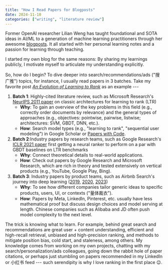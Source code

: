 ```yaml
---
title: "How I Read Papers for Blogposts"
date: 2024-11-10
categories: ["writing", "literature review"]
---
```


Former OpenAI researcher Lilian Weng has taught foundational and SOTA ideas in AI/ML to a generation of machine learning practitioners through her awesome [blogposts](https://lilianweng.github.io/faq/). It all started with her personal learning notes and a passion for learning through teaching.

I started my own blog for the same reasons: By sharing my learnings publicly, I motivate myself to articulate my understanding explicitly. 

So, how do I begin? To dive deeper into search/recommendations/ads ("搜广推") topics, for instance, I usually read papers in 3 batches. Take my favorite post [*An Evolution of Learning to Rank*](https://www.yuan-meng.com/posts/ltr/) as an example --- 

1. **Batch 1**: Highly-cited literature review, such as Microsoft Research's [ NeurIPS 2011 paper](https://www.semanticscholar.org/paper/A-Short-Introduction-to-Learning-to-Rank-Li/d74a1419d75e8743eb7e3da2bb425340c7753342) on classic architectures for learning to rank (LTR)
   - **Why**: To gain an overview of the key problems in this field (e.g., correctly order documents by relevance) and the general types of approaches (e.g., objectives: pointwise, pairwise, listwise; architectures: SVM, GBDT, DNN, etc.).
   - **How**: Search model types (e.g., "learning to rank", "sequential user modeling") in Google Scholar or [Papers with Code](https://paperswithcode.com/).
2. **Batch 2**:Industry papers by research teams, such as Google Research's [ICLR 2021 paper](https://research.google/pubs/are-neural-rankers-still-outperformed-by-gradient-boosted-decision-trees/) first getting a neural ranker to perform on a par with GBDT baselines on LTR benchmarks 
   - **Why**: Connect theoretical details to real-world applications.
   - **How**: Check out papers by Google Research and Microsoft Research, which are rich in theory and tested extensively on vertical products (e.g., YouTube, Google Play, Bing).
3. **Batch 3**: Industry papers by product teams, such as Airbnb Search's journey into deep learning ([2019](https://arxiv.org/pdf/1810.09591), [2020](https://arxiv.org/pdf/2002.05515), [2023](https://arxiv.org/pdf/2305.18431))
   - **Why**: To see how different companies tailor generic ideas to specific products, users, UI, or contexts ("量体裁衣").
   - **How**: Papers by Meta, LinkedIn, Pinterest, etc. usually have less mathematical proof but discuss design choices and model serving at length. Chinese companies such as Alibaba and JD often push model complexity to the next level.

The trick is knowing what to learn. For example, behind great search and recommendations are great user + content understanding, efficient and high-recall retrieval, unbiased and high-precision ranking, and methods to mitigate position bias, cold start, and staleness, among others. My knowledge comes from working on my own projects, chatting with my search/personalization/ads colleagues, going down the rabbit hole of paper citations, or perhaps just stumbling on papers recommended in my LinkedIn or 小红书 feed --- such serendipity is why I love ranking in the first place 😉.